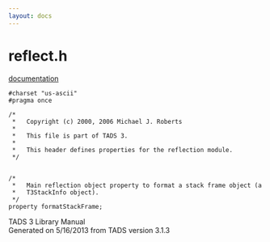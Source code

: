 ```yaml
---
layout: docs
---
```

# reflect.h

[documentation](../file/reflect.h.html)

    #charset "us-ascii"
    #pragma once

    /* 
     *   Copyright (c) 2000, 2006 Michael J. Roberts
     *   
     *   This file is part of TADS 3.
     *   
     *   This header defines properties for the reflection module.  
     */


    /*
     *   Main reflection object property to format a stack frame object (a
     *   T3StackInfo object).  
     */
    property formatStackFrame;

<div class="ftr">

TADS 3 Library Manual  
Generated on 5/16/2013 from TADS version 3.1.3

</div>
